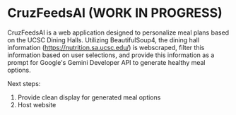 # CruzFeedsAI (WORK IN PROGRESS)
CruzFeedsAI is a web application designed to personalize meal plans based on the UCSC Dining Halls. Utilizing BeautifulSoup4, the dining hall information (https://nutrition.sa.ucsc.edu/) is webscraped, filter this information based on user selections, and provide this information as a prompt for Google's Gemini Developer API to generate healthy meal options. 

Next steps:
1. Provide clean display for generated meal options
2. Host website 
